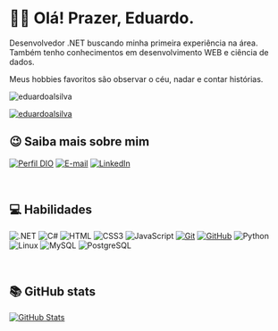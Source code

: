 # 👋🏻 Olá! Prazer, Eduardo.

Desenvolvedor .NET buscando minha primeira experiência na área. Também tenho conhecimentos em desenvolvimento WEB e ciência de dados. 

Meus hobbies favoritos são observar o céu, nadar e contar histórias.


<p align="left"> 
  <img src="https://komarev.com/ghpvc/?username=eduardoalsilva&label=Profile%20views&color=0e75b6&style=flat" alt="eduardoalsilva" />
</p>

<p align="left">
  <a href="https://github.com/ryo-ma/github-profile-trophy">
    <img src="https://github-profile-trophy.vercel.app/?username=eduardoalsilva&theme=matrix" alt="eduardoalsilva" />
  </a>
</p>

## 😉 Saiba mais sobre mim

[![Perfil DIO](https://img.shields.io/badge/-Meu%20Perfil%20na%20DIO-30A3DC?style=for-the-badge)](https://www.dio.me/users/eduardoalsilva45)
[![E-mail](https://img.shields.io/badge/-Email-000?style=for-the-badge&logo=microsoft-outlook&logoColor=E94D5F)](mailto:eduardoalsilva45@hotmail.com)
[![LinkedIn](https://img.shields.io/badge/-LinkedIn-000?style=for-the-badge&logo=linkedin&logoColor=30A3DC)](https://www.linkedin.com/in/eduardo-almeida-da-silva-dev//)

<br>

## 💻 Habilidades

![.NET](https://img.shields.io/badge/.NET-000?style=for-the-badge&logo=.net&logoColor=white)
![C#](https://img.shields.io/badge/C%23-000?style=for-the-badge&logo=c-sharp&logoColor=white)
![HTML](https://img.shields.io/badge/HTML-000?style=for-the-badge&logo=html5&logoColor=30A3DC)
![CSS3](https://img.shields.io/badge/CSS3-000?style=for-the-badge&logo=css3&logoColor=E94D5F)
![JavaScript](https://img.shields.io/badge/JavaScript-000?style=for-the-badge&logo=javascript&logoColor=F0DB4F)
[![Git](https://img.shields.io/badge/Git-000?style=for-the-badge&logo=git&logoColor=E94D5F)](https://git-scm.com/doc)
[![GitHub](https://img.shields.io/badge/GitHub-000?style=for-the-badge&logo=github&logoColor=30A3DC)](https://docs.github.com/)
![Python](https://img.shields.io/badge/python-1572B6?style=for-the-badge&logo=python&logoColor=white)
![Linux](https://img.shields.io/badge/Linux-0D1117?style=for-the-badge&logo=linux&logoColor=white)
![MySQL](https://img.shields.io/badge/MySQL-00000F?style=for-the-badge&logo=mysql&logoColor=white)
![PostgreSQL](https://img.shields.io/badge/PostgreSQL-000?style=for-the-badge&logo=postgresql)

<br>

## 📚 GitHub stats
[![GitHub Stats](https://github-readme-stats.vercel.app/api?username=eduardoalsilva&theme=transparent&bg_color=000&border_color=30A3DC&show_icons=true&icon_color=30A3DC&title_color=E94D&text_color=#)](https://github.com/eduardoalsilva) 
